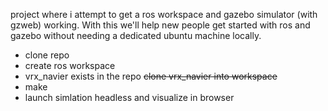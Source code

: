 project where i attempt to get a ros workspace and gazebo simulator (with gzweb) working.
With this we'll help new people get started with ros and gazebo without needing a dedicated ubuntu machine locally.



- clone repo
- create ros workspace
- vrx_navier exists in the repo ~~clone vrx_navier into workspace~~
- make
- launch simlation headless and visualize in browser